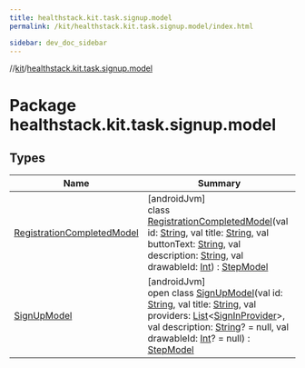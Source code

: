 ```yaml
---
title: healthstack.kit.task.signup.model
permalink: /kit/healthstack.kit.task.signup.model/index.html

sidebar: dev_doc_sidebar
---
```

//[kit](../../kit.html)/[healthstack.kit.task.signup.model](index.html)



# Package healthstack.kit.task.signup.model



## Types


| Name | Summary |
|---|---|
| [RegistrationCompletedModel](-registration-completed-model/index.html) | [androidJvm]<br>class [RegistrationCompletedModel](-registration-completed-model/index.html)(val id: [String](https://kotlinlang.org/api/latest/jvm/stdlib/kotlin/-string/index.html), val title: [String](https://kotlinlang.org/api/latest/jvm/stdlib/kotlin/-string/index.html), val buttonText: [String](https://kotlinlang.org/api/latest/jvm/stdlib/kotlin/-string/index.html), val description: [String](https://kotlinlang.org/api/latest/jvm/stdlib/kotlin/-string/index.html), val drawableId: [Int](https://kotlinlang.org/api/latest/jvm/stdlib/kotlin/-int/index.html)) : [StepModel](../healthstack.kit.task.base/-step-model/index.html) |
| [SignUpModel](-sign-up-model/index.html) | [androidJvm]<br>open class [SignUpModel](-sign-up-model/index.html)(val id: [String](https://kotlinlang.org/api/latest/jvm/stdlib/kotlin/-string/index.html), val title: [String](https://kotlinlang.org/api/latest/jvm/stdlib/kotlin/-string/index.html), val providers: [List](https://kotlinlang.org/api/latest/jvm/stdlib/kotlin.collections/-list/index.html)&lt;[SignInProvider](../healthstack.kit.auth/-sign-in-provider/index.html)&gt;, val description: [String](https://kotlinlang.org/api/latest/jvm/stdlib/kotlin/-string/index.html)? = null, val drawableId: [Int](https://kotlinlang.org/api/latest/jvm/stdlib/kotlin/-int/index.html)? = null) : [StepModel](../healthstack.kit.task.base/-step-model/index.html) |

